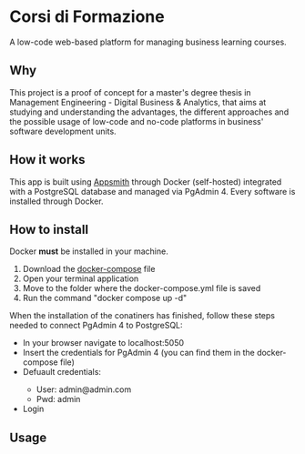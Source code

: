 <h1> Corsi di Formazione </h1>

A low-code web-based platform for managing business learning courses.

<h2> Why </h2>

This project is a proof of concept for a master's degree thesis in Management Engineering - Digital Business & Analytics, that aims at studying and understanding the advantages, the different approaches and the possible usage of low-code and no-code platforms in business' software development units.

<h2> How it works </h2>

This app is built using <a href="https://github.com/appsmithorg">Appsmith</a> through Docker (self-hosted) integrated with a PostgreSQL database and managed via PgAdmin 4. Every software is installed through Docker.

<h2> How to install </h2>

Docker <b>must</b> be installed in your machine.

<ol>
  <li>Download the <a href="https://github.com/GianlucaLostuzzo/thesis_poc/blob/master/docker-compose.yml" target="_blank">docker-compose</a> file</li>
  <li>Open your terminal application</li>
  <li>Move to the folder where the docker-compose.yml file is saved</li>
  <li>Run the command "docker compose up -d"</li>
</ol>

When the installation of the conatiners has finished, follow these steps needed to connect PgAdmin 4 to PostgreSQL:
<ul>
  <li>In your browser navigate to localhost:5050</li>
  <li>Insert the credentials for PgAdmin 4 (you can find them in the docker-compose file)</li>
  <li>Defuault credentials:</li>
  <ul><li>User: admin@admin.com</li><li>Pwd: admin</li></ul>
  <li>Login</li>
</ul>

<p align="center>
<img src="https://github.com/GianlucaLostuzzo/thesis_poc/blob/master/assets/server%20creation.png" width = 5000>
</p>

<h2> Usage </h2>
